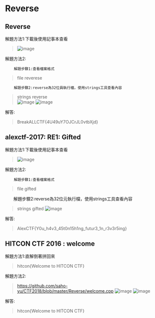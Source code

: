 # Reverse

## Reverse

解題方法1:下載後使用記事本查看

>![image](https://github.com/saho-yu/CTF2018/blob/master/Reverse/pictures/reverse(1).png)

解題方法2:
        
        解題步驟1:查看檔案格式
        
>file reverese
        
        解題步驟2:reverse為32位員執行檔，使用strings工具查看內容

>strings reverse<br>
>![image](https://github.com/saho-yu/CTF2018/blob/master/Reverse/pictures/reverse(2).png)
>![image](https://github.com/saho-yu/CTF2018/blob/master/Reverse/pictures/reverse(3).png)

解答:

>BreakALLCTF{4U49uY7OJCrJL0vtbXjd}


## alexctf-2017: RE1: Gifted

解題方法1:下載後使用記事本查看

>![image](https://github.com/saho-yu/CTF2018/blob/master/Reverse/pictures/alexctf%202017%20RE1%20Gifted(1).png)

解題方法2:
        
        解題步驟1:查看檔案格式
        
>file gifted
        
        解題步驟2:reverse為32位元執行檔，使用strings工具查看內容

>strings gifted
>![image](https://github.com/saho-yu/CTF2018/blob/master/Reverse/pictures/alexctf%202017%20RE1Gifted(2).png)

解答:

>AlexCTF{Y0u_h4v3_45t0n15h1ng_futur3_1n_r3v3r5ing}


## HITCON CTF 2016 : welcome

解題方法1:直解倒著拼回來

>hitcon{Welcome to HITCON CTF}

解題方法2:

>https://github.com/saho-yu/CTF2018/blob/master/Reverse/welcome.cpp
>![image](https://github.com/saho-yu/CTF2018/blob/master/Reverse/pictures/welcome(1).png)
>![image](https://github.com/saho-yu/CTF2018/blob/master/Reverse/pictures/welcome(2).png)

解答:

>hitcon{Welcome to HITCON CTF}



